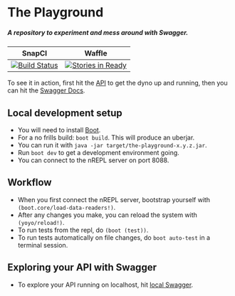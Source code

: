 # The Playground 

##### A repository to experiment and mess around with Swagger.

| SnapCI | Waffle |
| :----: | :----: |
| [![Build Status](https://snap-ci.com/kgxsz/the-playground/branch/master/build_image)](https://snap-ci.com/kgxsz/the-playground/branch/master) | [![Stories in Ready](https://badge.waffle.io/kgxsz/the-playground.svg?label=ready&title=Ready)](http://waffle.io/kgxsz/the-playground) |

To see it in action, first hit the [API](https://kgxsz-the-playground.herokuapp.com) to get the dyno up and running, then you can hit the [Swagger Docs](http://petstore.swagger.io/?url=https://kgxsz-the-playground.herokuapp.com/api-docs).

## Local development setup

- You will need to install [Boot](https://github.com/boot-clj/boot#install).
- For a no frills build: `boot build`. This will produce an uberjar.
- You can run it with `java -jar target/the-playground-x.y.z.jar`.
- Run `boot dev` to get a development environment going.
- You can connect to the nREPL server on port 8088.

## Workflow

- When you first connect the nREPL server, bootstrap yourself with `(boot.core/load-data-readers!)`.
- After any changes you make, you can reload the system with `(yoyo/reload!)`.
- To run tests from the repl, do `(boot (test))`.
- To run tests automatically on file changes, do `boot auto-test` in a terminal session.


## Exploring your API with Swagger
- To explore your API running on localhost, hit [local Swagger](http://petstore.swagger.io/?url=http://localhost:8080/api-docs).
